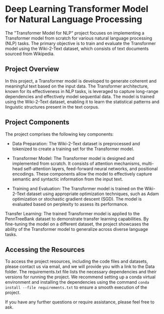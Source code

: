 # Deep Learning Transformer Model for Natural Language Processing
The "Transformer Model for NLP" project focuses on implementing a Transformer model from scratch for various natural language processing (NLP) tasks. The primary objective is to train and evaluate the Transformer model using the Wiki-2-Text dataset, which consists of text documents sourced from Wikipedia.

## Project Overview
In this project, a Transformer model is developed to generate coherent and meaningful text based on the input data. The Transformer architecture, known for its effectiveness in NLP tasks, is leveraged to capture long-range dependencies and effectively model sequential data. The model is trained using the Wiki-2-Text dataset, enabling it to learn the statistical patterns and linguistic structures present in the text corpus.

## Project Components
The project comprises the following key components:

* Data Preparation: The Wiki-2-Text dataset is preprocessed and tokenized to create a training set for the Transformer model.

* Transformer Model: The Transformer model is designed and implemented from scratch. It consists of attention mechanisms, multi-head self-attention layers, feed-forward neural networks, and positional encodings. These components allow the model to effectively capture semantic and syntactic information from the input text.

* Training and Evaluation: The Transformer model is trained on the Wiki-2-Text dataset using appropriate optimization techniques, such as Adam optimization or stochastic gradient descent (SGD). The model is evaluated based on perplexity to assess its performance.

Transfer Learning: The trained Transformer model is applied to the PennTreeBank dataset to demonstrate transfer learning capabilities. By fine-tuning the model on a different dataset, the project showcases the ability of the Transformer model to generalize across diverse language tasks.

## Accessing the Resources
To access the project resources, including the code files and datasets, please contact us via email, and we will provide you with a link to the Data folder. The requirements.txt file lists the necessary dependencies and their versions for running the project. We recommend setting up a conda virtual environment and installing the dependencies using the command ```conda install --file requirements.txt``` to ensure a smooth execution of the project.

If you have any further questions or require assistance, please feel free to ask.
